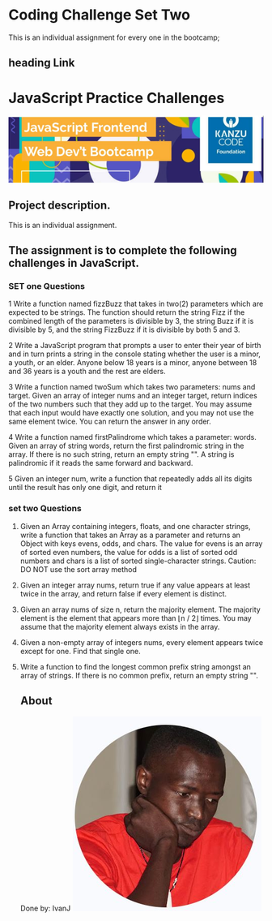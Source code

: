 # Coding Challenge Set Two
  This is an individual assignment for every one in the bootcamp;
  ## heading Link
  
  # JavaScript Practice Challenges 
  ![Frontend-Challenge set one and Two ](./img/logo.JPG)

  

## Project description.
 This is an individual assignment.
 ## The assignment is to complete the following challenges in JavaScript.

 ### SET one Questions

1 Write a function named fizzBuzz that takes in two(2) parameters which are expected to be strings. The function should return the string Fizz if the combined length of the parameters is divisible by 3, the string Buzz if it is divisible by 5, and the string FizzBuzz if it is divisible by both 5 and 3.

2 Write a JavaScript program that prompts a user to enter their year of birth and in turn prints a string in the console stating whether the user is a minor, a youth, or an elder.  Anyone below 18 years is a minor, anyone between 18 and 36 years is a youth and the rest are elders.

3 Write a function named twoSum which takes two parameters: nums and target. Given an array of integer nums and an integer target, return indices of the two numbers such that they add up to the target. You may assume that each input would have exactly one solution, and you may not use the same element twice.
You can return the answer in any order.

4 Write a function named firstPalindrome which takes a parameter: words. Given an array of string words, return the first palindromic string in the array. If there is no such string, return an empty string "".
A string is palindromic if it reads the same forward and backward.

5 Given an integer num, write a function that repeatedly adds all its digits until the result has only one digit, and return it
 


 ### set two Questions
1. Given an Array containing integers, floats, and one character strings, write a function that takes an Array as a parameter and returns an Object with keys evens, odds, and chars. The value for evens is an array of sorted even numbers, the value for odds is a list of sorted odd numbers and chars is a list of sorted single-character strings.
Caution: DO NOT use the sort array method

1. Given an integer array nums, return true if any value appears at least twice in the array, and return false if every element is distinct.
   
2. Given an array nums of size n, return the majority element. The majority element is the element that appears more than ⌊n / 2⌋ times. You may assume that the majority element always exists in the array.

3. Given a non-empty array of integers nums, every element appears twice except for one. Find that single one.

4. Write a function to find the longest common prefix string amongst an array of strings. If there is no common prefix, return an empty string "".
   ## About
   Done by: IvanJ
   ![Mugisha Ivan J](./img/ivanj.JPG)






